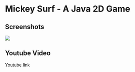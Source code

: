 # Mickey Surf - A Java 2D Game
## Screenshots
[![](https://imgbbb.com/images/2019/06/18/Screenshot-2019-06-18-at-11.20.21-AM.png)](https://imgbbb.com/images/2019/06/18/Screenshot-2019-06-18-at-11.20.21-AM.png)

## Youtube Video

[Youtube link](https://www.youtube.com/watch?v=jBthlUR-qYQ&t=52s "Youtube link")
